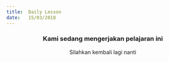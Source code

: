 ```yaml
---
title:  Daily Lesson
date:   15/03/2018
---
```


### <center>Kami sedang mengerjakan pelajaran ini</center>
<center>Silahkan kembali lagi nanti</center>